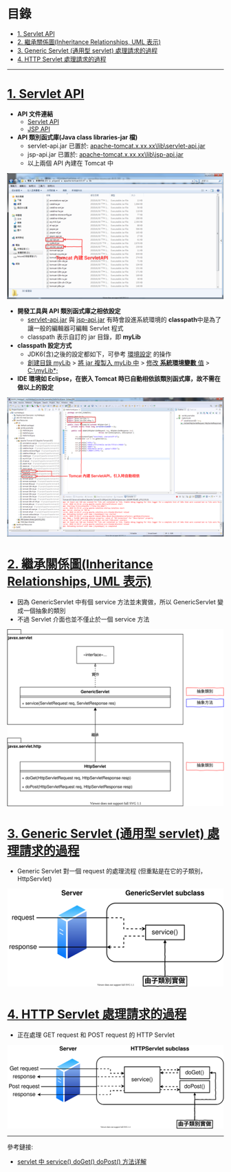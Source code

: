 <h1 id="top">目錄</h1>

- [1. Servlet API](#s1)
- [2. 繼承關係圖(Inheritance Relationships, UML 表示)](#s2)
- [3. Generic Servlet (通用型 servlet) 處理請求的過程](#s3)
- [4. HTTP Servlet 處理請求的過程](#s4)

---

# <a id='s1' class='md-title' href='#top'>1. Servlet API</a>

- **API 文件連結**
  - [Servlet API](http://tomcat.apache.org/tomcat-8.0-doc/servletapi/)
  - [JSP API](http://tomcat.apache.org/tomcat-8.0-doc/jspapi/)
- **API 類別函式庫(Java class libraries-jar 檔)**
  - servlet-api.jar 已置於: <u>apache-tomcat.x.xx.xx\lib\servlet-api.jar</u>
  - jsp-api.jar 已置於: <u>apache-tomcat.x.xx.xx\lib\jsp-api.jar</u>
  - 以上兩個 API 內建在 Tomcat 中

<p><img src='./image/01.Tomcat內建ServletAPI.dio.svg'></p>

- **開發工具與 API 類別函式庫之相依設定**
  - <u>servlet-api.jar</u> 與 <u>jsp-api.jar</u> 有時會設進系統環境的 **classpath**中是為了讓一般的編輯器可編輯 Servlet 程式
  - classpath 表示自訂的 jar 目錄，即 **myLib**
- **classpath 設定方式**
  - JDK6(含)之後的設定都如下，可參考 [環境設定](./../03.環境準備/01.設定Tomcat.md) 的操作
  - <u>創建目錄 myLib</u> > <u>將 jar 複製入 myLib 中</u> > <u>修改 **系統環境變數** 值</u> > <u>C:\myLib\*;</u>
- **IDE 環境如 Eclipse，在嵌入 Tomcat 時已自動相依該類別函式庫，故不需在做以上的設定**

<p><img src='./image/02.Eclipse的ServletAPI.dio.svg'></p>

# <a id='s2' class='md-title' href='#top'>2. 繼承關係圖(Inheritance Relationships, UML 表示)</a>

- 因為 GenericServlet 中有個 service 方法並未實做，所以 GenericServlet 變成一個抽象的類別
- 不過 Servlet 介面也並不僅止於一個 service 方法

<p><img src='./image/03.繼承關係圖.01.dio.svg'></p>

# <a id='s3' class='md-title' href='#top'>3. Generic Servlet (通用型 servlet) 處理請求的過程</a>

- Generic Servlet 對一個 request 的處理流程 (但重點是在它的子類別，HttpServlet)

<p><img src='./image/05.GenericServlet處理請求的過程.dio.svg'></p>

# <a id='s4' class='md-title' href='#top'>4. HTTP Servlet 處理請求的過程</a>

- 正在處理 GET request 和 POST request 的 HTTP Servlet

<p><img src='./image/06.HTTPServlet處理請求的過程.dio.svg'></p>

---

參考鏈接:

- [servlet 中 service() doGet() doPost() 方法详解](http://www.51gjie.com/javaweb/852.html)
